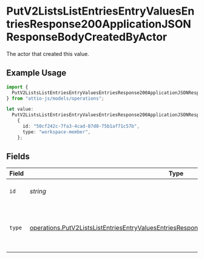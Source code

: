 # PutV2ListsListEntriesEntryValuesEntriesResponse200ApplicationJSONResponseBodyCreatedByActor

The actor that created this value.

## Example Usage

```typescript
import {
  PutV2ListsListEntriesEntryValuesEntriesResponse200ApplicationJSONResponseBodyCreatedByActor,
} from "attio-js/models/operations";

let value:
  PutV2ListsListEntriesEntryValuesEntriesResponse200ApplicationJSONResponseBodyCreatedByActor =
    {
      id: "50cf242c-7fa3-4cad-87d0-75b1af71c57b",
      type: "workspace-member",
    };
```

## Fields

| Field                                                                                                                                                                                                        | Type                                                                                                                                                                                                         | Required                                                                                                                                                                                                     | Description                                                                                                                                                                                                  |
| ------------------------------------------------------------------------------------------------------------------------------------------------------------------------------------------------------------ | ------------------------------------------------------------------------------------------------------------------------------------------------------------------------------------------------------------ | ------------------------------------------------------------------------------------------------------------------------------------------------------------------------------------------------------------ | ------------------------------------------------------------------------------------------------------------------------------------------------------------------------------------------------------------ |
| `id`                                                                                                                                                                                                         | *string*                                                                                                                                                                                                     | :heavy_minus_sign:                                                                                                                                                                                           | An ID to identify the actor.                                                                                                                                                                                 |
| `type`                                                                                                                                                                                                       | [operations.PutV2ListsListEntriesEntryValuesEntriesResponse200ApplicationJSONResponseBodyType](../../models/operations/putv2listslistentriesentryvaluesentriesresponse200applicationjsonresponsebodytype.md) | :heavy_minus_sign:                                                                                                                                                                                           | The type of actor. [Read more information on actor types here](/docs/actors).                                                                                                                                |